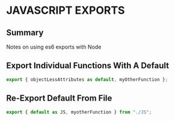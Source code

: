 # JAVASCRIPT EXPORTS

## Summary

Notes on using es6 exports with Node

## Export Individual Functions With A Default

```javascript
export { objectLessAttributes as default, myOtherFunction };
```

## Re-Export Default From File

```javascript
export { default as JS, myotherFunction } from "./JS";
```
